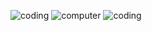 ![coding](https://user-images.githubusercontent.com/123952365/227223131-187a1d4c-cb9a-4d57-b569-873291e1b726.gif)
![computer](https://user-images.githubusercontent.com/123952365/227223198-98764e55-95cf-49f1-b628-517fa53a1a82.gif)
![coding](https://user-images.githubusercontent.com/123952365/227223131-187a1d4c-cb9a-4d57-b569-873291e1b726.gif)

